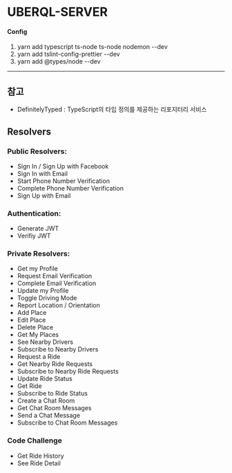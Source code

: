 UBERQL-SERVER
=============
#### Config
1. yarn add typescript ts-node ts-node nodemon --dev
2. yarn add tslint-config-prettier --dev
3. yarn add @types/node --dev

<hr/>

## 참고
- DefinitelyTyped : TypeScript의 타입 정의를 제공하는 리포지터리 서비스

## Resolvers

### Public Resolvers:
- Sign In / Sign Up with Facebook
- Sign In with Email
- Start Phone Number Verification
- Complete Phone Number Verification
- Sign Up with Email

### Authentication:
- Generate JWT
- Verifiy JWT

### Private Resolvers:
- Get my Profile
- Request Email Verification
- Complete Email Verification
- Update my Profile
- Toggle Driving Mode
- Report Location / Orientation
- Add Place
- Edit Place
- Delete Place
- Get My Places
- See Nearby Drivers
- Subscribe to Nearby Drivers
- Request a Ride
- Get Nearby Ride Requests
- Subscribe to Nearby Ride Requests
- Update Ride Status
- Get Ride
- Subscribe to Ride Status
- Create a Chat Room
- Get Chat Room Messages
- Send a Chat Message
- Subscribe to Chat Room Messages


### Code Challenge
- Get Ride History
- See Ride Detail